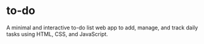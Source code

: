 # to-do
A minimal and interactive to-do list web app to add, manage, and track daily tasks using HTML, CSS, and JavaScript.
